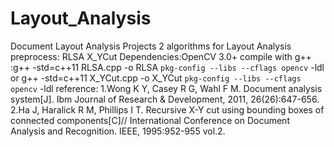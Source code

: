 # Layout_Analysis
Document Layout Analysis Projects
2 algorithms for Layout Analysis preprocess: RLSA X_YCut
Dependencies:OpenCV 3.0+
compile with g++ :g++ -std=c++11 RLSA.cpp -o RLSA `pkg-config --libs --cflags opencv` -ldl
                  or g++ -std=c++11 X_YCut.cpp -o X_YCut `pkg-config --libs --cflags opencv` -ldl
reference: 1.Wong K Y, Casey R G, Wahl F M. Document analysis system[J]. Ibm Journal of Research & Development, 2011, 26(26):647-656.
           2.Ha J, Haralick R M, Phillips I T. Recursive X-Y cut using bounding boxes of connected components[C]// International Conference on Document Analysis and Recognition. IEEE, 1995:952-955 vol.2.

